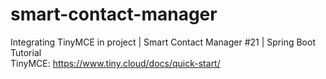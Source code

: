# smart-contact-manager
Integrating TinyMCE in project | Smart Contact Manager #21 | Spring Boot Tutorial </Br>
TinyMCE: https://www.tiny.cloud/docs/quick-start/

